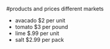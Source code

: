 #products and prices different markets
* avacado $2 per unit 
* tomato $3 per pound
* lime $.99 per unit
* salt $2.99 per pack
